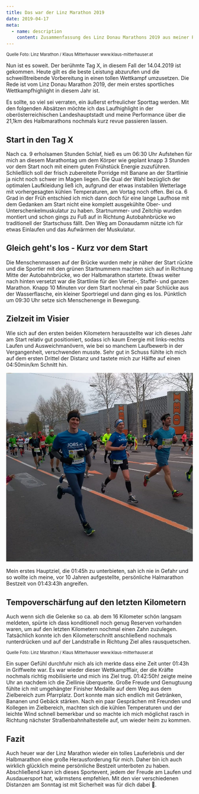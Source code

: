 ```yaml
---
title: Das war der Linz Marathon 2019
date: 2019-04-17
meta:
  - name: description
    content: Zusammenfassung des Linz Donau Marathons 2019 aus meiner Perspektive
---
```


<v-img src="/img/posts/linz-marathon-2019/hero.jpg" alt="Start auf der Autobahnbrücke" />
<p style="font-size: 0.8em; margin-top: 3px">Quelle Foto: Linz Marathon / Klaus Mitterhauser www.klaus-mitterhauser.at</p>

Nun ist es soweit. Der berühmte Tag X, in diesem Fall der 14.04.2019 ist gekommen. Heute gilt es die beste Leistung abzurufen und die schweißtreibende Vorbereitung in einen tollen Wettkampf umzusetzen. Die Rede ist vom Linz Donau Marathon 2019, der mein erstes sportliches Wettkampfhighlight in diesem Jahr ist.

<!-- more -->

Es sollte, so viel sei verraten, ein äußerst erfreulicher Sporttag werden.
Mit den folgenden Absätzen möchte ich das Laufhighlight in der oberösterreichischen Landeshauptstadt und meine Performance über die 21,1km des Halbmarathons nochmals kurz revue passieren lassen.

## Start in den Tag X

Nach ca. 9 erholsamen Stunden Schlaf, hieß es um 06:30 Uhr Aufstehen für mich an diesem Marathontag um dem Körper wie geplant knapp 3 Stunden vor dem Start noch mit einem guten Frühstück Energie zuzuführen. Schließlich soll der frisch zubereitete Porridge mit Banane an der Startlinie ja nicht noch schwer im Magen liegen. Die Qual der Wahl bezüglich der optimalen Laufkleidung ließ ich, aufgrund der etwas instabilen Wetterlage mit vorhergesagten kühlen Temperaturen, am Vortag noch offen. Bei ca. 6 Grad in der Früh entschied ich mich dann doch für eine lange Laufhose mit dem Gedanken am Start nicht eine komplett ausgekühlte Ober- und Unterschenkelmuskulatur zu haben. Startnummer- und Zeitchip wurden montiert und schon gings zu Fuß auf in Richtung Autobahnbrücke wo traditionell der Startschuss fällt. Den Weg am Donaudamm nützte ich für etwas Einlaufen und das Aufwärmen der Muskulatur.

## Gleich geht's los - Kurz vor dem Start

Die Menschenmassen auf der Brücke wurden mehr je näher der Start rückte und die Sportler mit den grünen Startnummern machten sich auf in Richtung Mitte der Autobahnbrücke, wo der Halbmarathon startete. Etwas weiter nach hinten versetzt war die Startlinie für den Viertel-, Staffel- und ganzen Marathon. Knapp 10 Minuten vor dem Start nochmal ein paar Schlücke aus der Wasserflasche, ein kleiner Sportriegel und dann ging es los. Pünktlich um 09:30 Uhr setze sich Menschenenge in Bewegung.

## Zielzeit im Visier

Wie sich auf den ersten beiden Kilometern herausstellte war ich dieses Jahr am Start relativ gut positioniert, sodass ich kaum Energie mit links-rechts Laufen und Ausweichmanövern, wie bei so manchem Laufbewerb in der Vergangenheit, verschwenden musste. Sehr gut in Schuss fühlte ich mich auf dem ersten Drittel der Distanz und tastete mich zur Hälfte auf einen 04:50min/km Schnitt hin.

![Bild auf der Freitstädter Straße bei Kilometer 3](/img/posts/linz-marathon-2019/2.jpg)

Mein erstes Hauptziel, die 01:45h zu unterbieten, sah ich nie in Gefahr und so wollte ich meine, vor 10 Jahren aufgestellte, persönliche Halmarathon Bestzeit von 01:43:43h angreifen.

## Tempoverschärfung auf den letzten Kilometern

Auch wenn sich die Gelenke so ca. ab dem 16 Kilometer schön langsam meldeten, spürte ich dass konditionell noch genug Reserven vorhanden waren, um auf den letzten Kilometern nochmal einen Zahn zuzulegen. Tatsächlich konnte ich den Kilometerschnitt anschließend nochmals runterdrücken und auf der Landstraße in Richtung Ziel alles rausquetschen.

<v-img src="/img/posts/linz-marathon-2019/3.jpg" alt="Zieleinlauf am Hauptplatz" />
<p style="font-size: 0.8em; margin-top: 3px">Quelle Foto: Linz Marathon / Klaus Mitterhauser www.klaus-mitterhauser.at</p>

Ein super Gefühl durchfuhr mich als ich merkte dass eine Zeit unter 01:43h in Griffweite war. Es war wieder dieser Wettkampfflair, der die Kräfte nochmals richtig mobilisierte und mich ins Ziel trug. 01:42:50h! zeigte meine Uhr an nachdem ich die Ziellinie überquerte. Große Freude und Genugtuung fühlte ich mit umgehängter Finisher Medaille auf dem Weg aus dem Zielbereich zum Pfarrplatz. Dort konnte man sich endlich mit Getränken, Bananen und Gebäck stärken. Nach ein paar Gesprächen mit Freunden und Kollegen im Zielbereich, machten sich die kühlen Temperaturen und der leichte Wind schnell bemerkbar und so machte ich mich möglichst rasch in Richtung nächster Straßenbahnhaltestelle auf, um wieder heim zu kommen.

## Fazit

Auch heuer war der Linz Marathon wieder ein tolles Lauferlebnis und der Halbmarathon eine große Herausforderung für mich. Daher bin ich auch wirklich glücklich meine persönliche Bestzeit unterboten zu haben.
Abschließend kann ich dieses Sportevent, jedem der Freude am Laufen und Ausdauersport hat, wärmstens empfehlen. Mit den vier verschiedenen Distanzen am Sonntag ist mit Sicherheit was für dich dabei 🙂.
